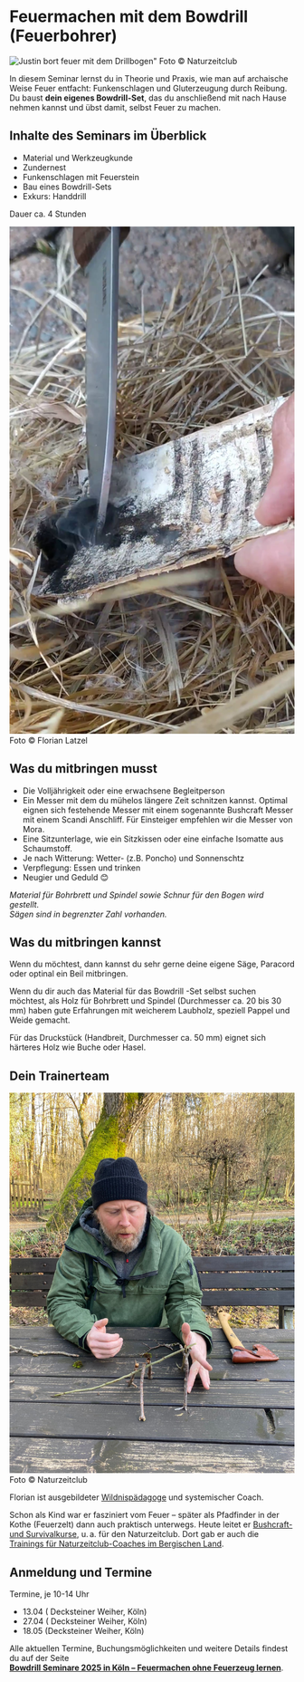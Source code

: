 # Feuermachen mit dem Bowdrill (Feuerbohrer)

![Justin bort feuer mit dem Drillbogen"](/images/justin-bowdrill-action.jpg)
Foto © Naturzeitclub

In diesem Seminar lernst du in Theorie und Praxis, 
wie man auf archaische Weise Feuer entfacht: Funkenschlagen und Gluterzeugung durch Reibung. 
Du baust **dein eigenes Bowdrill-Set**, 
das du anschließend mit nach Hause nehmen kannst und übst damit, selbst Feuer zu machen.

## Inhalte des Seminars im Überblick

- Material und Werkzeugkunde
- Zundernest
- Funkenschlagen mit Feuerstein
- Bau eines Bowdrill-Sets
- Exkurs: Handdrill

Dauer ca. 4 Stunden  

![Übertragung der erzeugten Glut in das Glutnest](
/images/bowdrill-glut-uebertragung-glutnest.png "Übertragung der erzeugten Glut in das Glutnest")
Foto © Florian Latzel

## Was du mitbringen musst

- Die Volljährigkeit oder eine erwachsene Begleitperson
- Ein Messer mit dem du mühelos längere Zeit schnitzen kannst. 
Optimal eignen sich festehende Messer mit einem sogenannte Bushcraft Messer 
mit einem Scandi Anschliff. Für Einsteiger empfehlen wir die Messer von Mora.
- Eine Sitzunterlage, wie ein Sitzkissen oder eine einfache Isomatte aus Schaumstoff.
- Je nach Witterung: Wetter- (z.B. Poncho) und Sonnenschtz 
- Verpflegung: Essen und trinken
- Neugier und Geduld 😊  

*Material für Bohrbrett und Spindel sowie Schnur für den Bogen wird gestellt.  
Sägen sind in begrenzter Zahl vorhanden.*

## Was du mitbringen kannst

Wenn du möchtest, dann kannst du sehr gerne deine eigene Säge, Paracord
oder optinal ein Beil mitbringen.

Wenn du dir auch das Material für das Bowdrill -Set selbst suchen möchtest,
als Holz für Bohrbrett und Spindel (Durchmesser ca. 20 bis 30 mm) haben gute Erfahrungen mit weicherem Laubholz, 
speziell Pappel und Weide gemacht.

Für das Druckstück (Handbreit, Durchmesser ca. 50 mm) eignet sich härteres Holz wie Buche oder Hasel.

## Dein Trainerteam

![Florian baut das Modell einer Debris Hut](/images/florian-latzel-modell-debris-hut.jpg)
Foto © Naturzeitclub

Florian ist ausgebildeter [Wildnispädagoge](https://florian.latzel.io/thema/wildnispadagogik/) und systemischer Coach. 

Schon als Kind war er fasziniert vom Feuer – später als  Pfadfinder in der Kothe (Feuerzelt) dann auch praktisch unterwegs. 
Heute leitet er [Bushcraft- und Survivalkurse](https://florian.latzel.io/wildnistraining.html),
u. a. für den Naturzeitclub. 
Dort gab er auch die [Trainings für Naturzeitclub-Coaches im Bergischen Land](
https://florian.latzel.io/bushcraft-training-naturzeitclub-coaches-bergischen-land.html).

## Anmeldung und Termine

Termine, je 10-14 Uhr

- 13.04 ( Decksteiner Weiher, Köln)
- 27.04 ( Decksteiner Weiher, Köln)
- 18.05  (Decksteiner Weiher, Köln)

Alle aktuellen Termine, Buchungsmöglichkeiten und weitere Details findest du auf der Seite  
[**Bowdrill Seminare 2025 in Köln – Feuermachen ohne Feuerzeug lernen**](
https://florian.latzel.io/bowdrill-seminare-koeln-2025-feuermachen.html).
